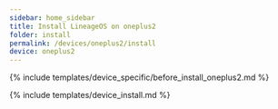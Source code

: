 ```yaml
---
sidebar: home_sidebar
title: Install LineageOS on oneplus2
folder: install
permalink: /devices/oneplus2/install
device: oneplus2
---
```

{% include templates/device_specific/before_install_oneplus2.md %}

{% include templates/device_install.md %}
